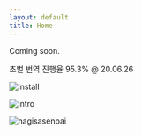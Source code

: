 ```yaml
---
layout: default
title: Home
---
```


Coming soon.


초벌 번역 진행율 95.3% @ 20.06.26


![install](/public/installersc.png)

![intro](/public/introsc.png)

![nagisasenpai](/public/nagisasenpai.png)